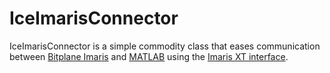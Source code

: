 IceImarisConnector
==================

IceImarisConnector is a simple commodity class that eases communication between [Bitplane Imaris](http://www.bitplane.com) and [MATLAB](http://www.mathworks.com) using the [Imaris XT interface](http://www.bitplane.com/go/products/imarisxt).
